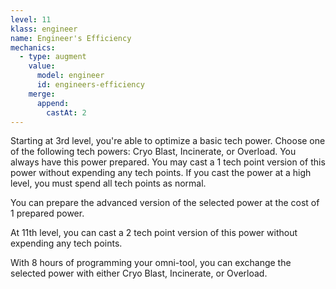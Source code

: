 ```yaml
---
level: 11
klass: engineer
name: Engineer's Efficiency
mechanics:
  - type: augment
    value:
      model: engineer
      id: engineers-efficiency
    merge:
      append:
        castAt: 2
---
```

Starting at 3rd level, you're able to optimize a basic tech power. Choose one of the following
tech powers: Cryo Blast, Incinerate, or Overload. You always have this power prepared. You may cast a 1 tech point version
of this power without expending any tech points. If you cast the power at a high level, you must spend all tech points as normal.

You can prepare the advanced version of the selected power at the cost of 1 prepared power.

At 11th level, you can cast a 2 tech point version of this power without expending any tech points.

With 8 hours of programming your omni-tool, you can exchange the selected power with either Cryo Blast, Incinerate, or Overload.
